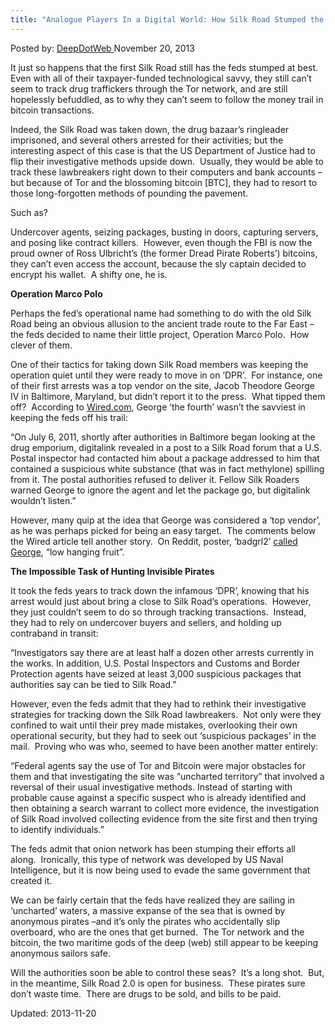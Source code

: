 ```yaml
---
title: "Analogue Players In a Digital World: How Silk Road Stumped the Justice Department"
---
```


<span>Posted by: <a href="/author/admin/" title="">DeepDotWeb </a></span>
<span>November 20, 2013</span>


<p>It just so happens that the first Silk Road still has the feds stumped at best.  Even with all of their taxpayer-funded technological savvy, they still can’t seem to track drug traffickers through the Tor network, and are still hopelessly befuddled, as to why they can’t seem to follow the money trail in bitcoin transactions.</p>
<p>Indeed, the Silk Road was taken down, the drug bazaar’s ringleader imprisoned, and several others arrested for their activities; but the interesting aspect of this case is that the US Department of Justice had to flip their investigative methods upside down.  Usually, they would be able to track these lawbreakers right down to their computers and bank accounts –but because of Tor and the blossoming bitcoin [BTC], they had to resort to those long-forgotten methods of pounding the pavement.</p>
<p>Such as?</p>
<p>Undercover agents, seizing packages, busting in doors, capturing servers, and posing like contract killers.  However, even though the FBI is now the proud owner of Ross Ulbricht’s (the former Dread Pirate Roberts’) bitcoins, they can’t even access the account, because the sly captain decided to encrypt his wallet.  A shifty one, he is.</p>
<p><b>Operation Marco Polo</b></p>
<p>Perhaps the fed’s operational name had something to do with the old Silk Road being an obvious allusion to the ancient trade route to the Far East –the feds decided to name their little project, Operation Marco Polo.  How clever of them.</p>
<p>One of their tactics for taking down Silk Road members was keeping the operation quiet until they were ready to move in on ‘DPR’.  For instance, one of their first arrests was a top vendor on the site, Jacob Theodore George IV in Baltimore, Maryland, but didn’t report it to the press.  What tipped them off?  According to <a href="http://www.wired.com/threatlevel/2013/11/silk-road/">Wired.com</a>, George ‘the fourth’ wasn’t the savviest in keeping the feds off his trail:</p>
<p>“On July 6, 2011, shortly after authorities in Baltimore began looking at the drug emporium, digitalink revealed in a post to a Silk Road forum that a U.S. Postal inspector had contacted him about a package addressed to him that contained a suspicious white substance (that was in fact methylone) spilling from it. The postal authorities refused to deliver it. Fellow Silk Roaders warned George to ignore the agent and let the package go, but digitalink wouldn’t listen.”</p>
<p>However, many quip at the idea that George was considered a ‘top vendor’, as he was perhaps picked for being an easy target.  The comments below the Wired article tell another story.  On Reddit, poster, ‘badgrl2’ <a href="http://www.reddit.com/r/SilkRoad/comments/1qwc8o/how_the_feds_took_down_the_silk_road_drug/">called George</a>, “low hanging fruit”.</p>
<p><b>The Impossible Task of Hunting Invisible Pirates</b></p>
<p>It took the feds years to track down the infamous ‘DPR’, knowing that his arrest would just about bring a close to Silk Road’s operations.  However, they just couldn’t seem to do so through tracking transactions.  Instead, they had to rely on undercover buyers and sellers, and holding up contraband in transit:</p>
<p>“Investigators say there are at least half a dozen other arrests currently in the works. In addition, U.S. Postal Inspectors and Customs and Border Protection agents have seized at least 3,000 suspicious packages that authorities say can be tied to Silk Road.”</p>
<p>However, even the feds admit that they had to rethink their investigative strategies for tracking down the Silk Road lawbreakers.  Not only were they confined to wait until their prey made mistakes, overlooking their own operational security, but they had to seek out ‘suspicious packages’ in the mail.  Proving who was who, seemed to have been another matter entirely:</p>
<p>“Federal agents say the use of Tor and Bitcoin were major obstacles for them and that investigating the site was “uncharted territory” that involved a reversal of their usual investigative methods. Instead of starting with probable cause against a specific suspect who is already identified and then obtaining a search warrant to collect more evidence, the investigation of Silk Road involved collecting evidence from the site first and then trying to identify individuals.”</p>
<p>The feds admit that onion network has been stumping their efforts all along.  Ironically, this type of network was developed by US Naval Intelligence, but it is now being used to evade the same government that created it.</p>
<p>We can be fairly certain that the feds have realized they are sailing in ‘uncharted’ waters, a massive expanse of the sea that is owned by anonymous pirates –and it’s only the pirates who accidentally slip overboard, who are the ones that get burned.  The Tor network and the bitcoin, the two maritime gods of the deep (web) still appear to be keeping anonymous sailors safe.</p>
<p>Will the authorities soon be able to control these seas?  It’s a long shot.  But, in the meantime, Silk Road 2.0 is open for business.  These pirates sure don’t waste time.  There are drugs to be sold, and bills to be paid.</p>
</div>

Updated: 2013-11-20